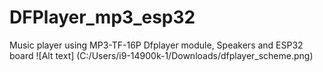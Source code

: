 # DFPlayer_mp3_esp32
Music player using MP3-TF-16P Dfplayer module, Speakers and ESP32 board
![Alt text] (C:/Users/i9-14900k-1/Downloads/dfplayer_scheme.png)
